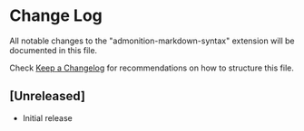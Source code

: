 # Change Log

All notable changes to the "admonition-markdown-syntax" extension will be documented in this file.

Check [Keep a Changelog](http://keepachangelog.com/) for recommendations on how to structure this file.

## [Unreleased]

- Initial release